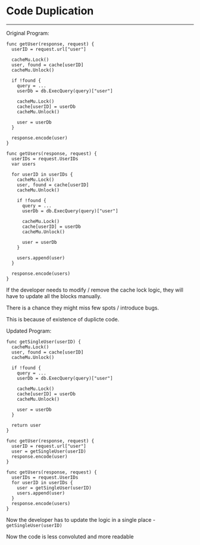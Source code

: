 # Code Duplication
---

Original Program:

```
func getUser(response, request) {
  userID = request.url["user"]

  cacheMu.Lock()
  user, found = cache[userID]
  cacheMu.Unlock()

  if !found {
    query = ...
    userDb = db.ExecQuery(query)["user"]

    cacheMu.Lock()
    cache[userID] = userDb
    cacheMu.Unlock()

    user = userDb
  }

  response.encode(user)
}

func getUsers(response, request) {
  userIDs = request.UserIDs
  var users

  for userID in userIDs {
    cacheMu.Lock()
    user, found = cache[userID]
    cacheMu.Unlock()

    if !found {
      query = ...
      userDb = db.ExecQuery(query)["user"]
  
      cacheMu.Lock()
      cache[userID] = userDb
      cacheMu.Unlock()
  
      user = userDb
    }

    users.append(user)
  }

  response.encode(users)
}
```

If the developer needs to modify / remove the cache lock logic, they will have to update all the blocks manually.

There is a chance they might miss few spots / introduce bugs.

This is because of existence of duplicte code.

Updated Program:

```
func getSingleUser(userID) {
  cacheMu.Lock()
  user, found = cache[userID]
  cacheMu.Unlock()

  if !found {
    query = ...
    userDb = db.ExecQuery(query)["user"]

    cacheMu.Lock()
    cache[userID] = userDb
    cacheMu.Unlock()

    user = userDb
  }

  return user
}

func getUser(response, request) {
  userID = request.url["user"]
  user = getSingleUser(userID)
  response.encode(user)
}

func getUsers(response, request) {
  userIDs = request.UserIDs
  for userID in userIDs {
    user = getSingleUser(userID)
    users.append(user)
  }
  response.encode(users)
}
```

Now the developer has to update the logic in a single place - `getSingleUser(userID)`

Now the code is less convoluted and more readable
